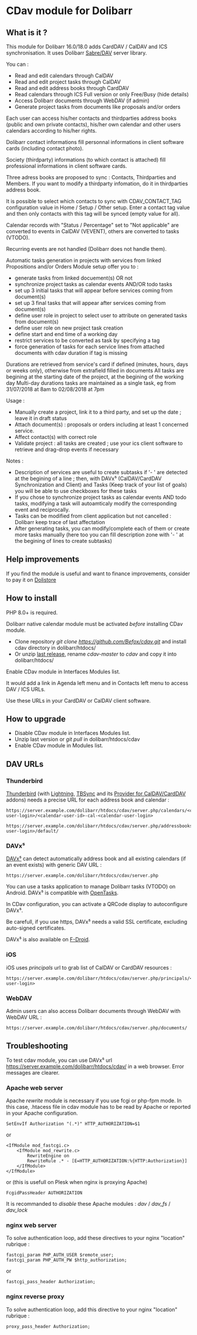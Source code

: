 # CDav module for Dolibarr

## What is it ?

This module for Dolibarr 16.0/18.0 adds CardDAV / CalDAV and ICS synchronisation. It uses Dolibarr [Sabre/DAV](http://sabre.io/dav/) server library.

You can :

 * Read and edit calendars through CalDAV
 * Read and edit project tasks through CalDAV
 * Read and edit address books through CardDAV
 * Read calendars through ICS Full version or only Free/Busy (hide details)
 * Access Dolibarr documents through WebDAV (if admin)
 * Generate project tasks from documents like proposals and/or orders

Each user can access his/her contacts and thirdparties address books (public and own private contacts), his/her own calendar and other users calendars according to his/her rights.

Dolibarr contact informations fill personnal informations in client software cards (including contact photo).

Society (thirdparty) informations (to which contact is attached) fill professional informations in client software cards.

Three adress books are proposed to sync : Contacts, Thirdparties and Members. If you want to modify a thirdparty infomation, do it in thirdparties address book.

It is possible to select which contacts to sync with CDAV_CONTACT_TAG configuration value in Home / Setup / Other setup. Enter a contact tag value and then only contacts with this tag will be synced (empty value for all).

Calendar records with "Status / Percentage" set to "Not applicable" are converted to events in CalDAV (VEVENT), others are converted to tasks (VTODO).

Recurring events are not handled (Dolibarr does not handle them).

Automatic tasks generation in projects with services from linked Propositions and/or Orders 
Module setup offer you to :

 * generate tasks from linked docuement(s) OR not
 * synchronize project tasks as calendar events AND/OR todo tasks 
 * set up 3 initial tasks that will appear before services coming from document(s)
 * set up 3 final tasks that will appear after services coming from document(s)
 * define user role in project to select user to attribute on generated tasks from document(s)
 * define user role on new project task creation
 * define start and end time of a working day
 * restrict services to be converted as task by specifying a tag
 * force generation of tasks for each service lines from attached documents with cdav duration if tag is missing

Durations are retrieved from service's card if defined (minutes, hours, days or weeks only), otherwise from extrafield filled in documents
All tasks are begining at the starting date of the project, at the begining of the working day
Multi-day durations tasks are maintained as a single task, eg from 31/07/2018 at 8am to 02/08/2018 at 7pm
 
Usage :

 * Manually create a project, link it to a third party, and set up the date ; leave it in draft status
 * Attach document(s) : proposals or orders including at least 1 concerned service.
 * Affect contact(s) with correct role
 * Validate project : all tasks are created ; use your ics client software to retrieve and drag-drop events if necessary
 
Notes :

 * Description of services are useful to create subtasks if '- ' are detected at the begining of a line ; then, with DAVx⁵ (CalDAV/CardDAV Synchronization and Client) and Tasks (Keep track of your list of goals) you will be able to use checkboxes for these tasks
 * If you chose to synchronize project tasks as calendar events AND todo tasks, modifying a task will autoamticaly modify the corresponding event and reciprocally.
 * Tasks can be modified from client application but not cancelled : Dolibarr keep trace of last affectation
 * After generating tasks, you can modify/complete each of them or create more tasks manually (here too you can fill description zone with '- ' at the begining of lines to create subtasks)


## Help improvements

If you find the module is useful and want to finance improvements, consider to pay it on [Dolistore](https://www.dolistore.com/fr/modules/526-Synchronisation-CardDAV---CalDAV---ICS.html)

## How to install

PHP 8.0+ is required.

Dolibarr native calendar module must be activated *before* installing CDav module.

* Clone repository _git clone https://github.com/Befox/cdav.git_ and install cdav directory in dolibarr/htdocs/
* Or unzip [last release](https://github.com/Befox/cdav/archive/master.zip), rename _cdav-master_ to _cdav_ and copy it into dolibarr/htdocs/

Enable CDav module in Interfaces Modules list.

It would add a link in Agenda left menu and in Contacts left menu to access DAV / ICS URLs.

Use these URLs in your CardDAV or CalDAV client software.

## How to upgrade

* Disable CDav module in Interfaces Modules list.
* Unzip last version or _git pull_ in dolibarr/htdocs/cdav
* Enable CDav module in Modules list.


## DAV URLs

### Thunderbird

[Thunderbird](https://www.thunderbird.net) (with [Lightning](https://addons.mozilla.org/thunderbird/addon/lightning/), [TBSync](https://addons.thunderbird.net/thunderbird/addon/tbsync/) and its [Provider for CalDAV/CardDAV](https://addons.thunderbird.net/thunderbird/addon/dav-4-tbsync/) addons) needs a precise URL for each address book and calendar :

    https://server.example.com/dolibarr/htdocs/cdav/server.php/calendars/<connected-user-login>/<calendar-user-id>-cal-<calendar-user-login>

    https://server.example.com/dolibarr/htdocs/cdav/server.php/addressbooks/<connected-user-login>/default/

### DAVx⁵

[DAVx⁵](https://www.davx5.com/) can detect automatically address book and all existing calendars (if an event exists) with generic DAV URL :

    https://server.example.com/dolibarr/htdocs/cdav/server.php

You can use a tasks application to manage Dolibarr tasks (VTODO) on Android. DAVx⁵ is compatible with [OpenTasks](https://github.com/dmfs/opentasks).

In CDav configuration, you can activate a QRCode display to autoconfigure DAVx⁵.

Be carefull, if you use https, DAVx⁵ needs a valid SSL certificate, excluding auto-signed certificates.

DAVx⁵ is also available on [F-Droid](https://f-droid.org/packages/at.bitfire.davdroid/).

### iOS

iOS uses _principals_ url to grab list of CalDAV or CardDAV resources :

    https://server.example.com/dolibarr/htdocs/cdav/server.php/principals/<connected-user-login>

### WebDAV

Admin users can also access Dolibarr documents through WebDAV with WebDAV URL :

    https://server.example.com/dolibarr/htdocs/cdav/server.php/documents/

## Troubleshooting

To test cdav module, you can use DAVx⁵ url https://server.example.com/dolibarr/htdocs/cdav/ in a web browser. Error messages are clearer.

### Apache web server

Apache *rewrite* module is necessary if you use fcgi or php-fpm mode. In this case, .htacess file in cdav module has to be read by Apache or reported in your Apache configuration.

    SetEnvIf Authorization "(.*)" HTTP_AUTHORIZATION=$1

or

    <IfModule mod_fastcgi.c>
    	<IfModule mod_rewrite.c>
    		RewriteEngine on
    		RewriteRule .* - [E=HTTP_AUTHORIZATION:%{HTTP:Authorization}]
    	</IfModule>
    </IfModule>

or (this is usefull on Plesk when nginx is proxying Apache)

    FcgidPassHeader AUTHORIZATION

It is recommanded to *disable* these Apache modules : *dav* / *dav_fs* / *dav_lock*

### nginx web server

To solve authentication loop, add these directives to your nginx "location" rubrique : 

    fastcgi_param PHP_AUTH_USER $remote_user;
    fastcgi_param PHP_AUTH_PW $http_authorization;

or

    fastcgi_pass_header Authorization;

### nginx reverse proxy

To solve authentication loop, add this directive to your nginx "location" rubrique :

    proxy_pass_header Authorization;



